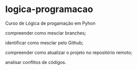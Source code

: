 # logica-programacao

Curso de Lógica de progamação em Pyhon

compreender como mesclar branches;

identificar como mesclar pelo Github;

compreender como atualizar o projeto no repositório remoto;

analisar conflitos de códigos.
